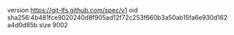 version https://git-lfs.github.com/spec/v1
oid sha256:4b481fce9020240d8f905ad12f72c253f660b3a50ab15fa6e930d162a4d0d85b
size 9002
